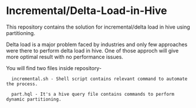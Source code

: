 # Incremental/Delta-Load-in-Hive
This repository contains the solution for incremental/delta load in hive using partitioning.

Delta load is a major problem faced by industries and only few approaches were there to perform delta load in hive.
One of those approch will give more optimal result with no performance issues.

You will find two files inside repository- 

      incremental.sh - Shell script contains relevant command to automate the process.
  
      part.hql - It's a hive query file contains commands to perform dynamic partitioning.
      
